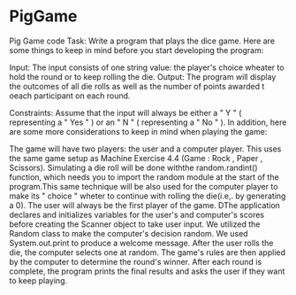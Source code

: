 # PigGame
Pig Game code
Task: Write a program that plays the dice game. Here are some things to keep in mind before you start developing the program:

Input: The input consists of one string value: the player's choice wheater to hold the round or to keep rolling the die. Output: The program will display the outcomes of all die rolls as well as the number of points awarded t oeach participant on each round.

Constraints: Assume that the input will always be either a " Y " ( representing a " Yes " ) or an " N " ( representing a " No " ). In addition, here are some more considerations to keep in mind when playing the game:

The game will have two players: the user and a computer player. This uses the same game setup as Machine Exercise 4.4 (Game : Rock , Paper , Scissors).
Simulating a die roll will be done withthe random.randint() function, which needs you to import the random module at the start of the program.This same technique will be also used for the computer player to make its " choice " wheter to continue with rolling the die(i.e,. by generating a 0).
The user will always be the first player of the game.
DThe application declares and initializes variables for the user's and computer's scores before creating the Scanner object to take user input.
We utilized the Random class to make the computer's decision random.
We used System.out.print to produce a welcome message.
After the user rolls the die, the computer selects one at random. The game's rules are then applied by the computer to determine the round's winner.
After each round is complete, the program prints the final results and asks the user if they want to keep playing.
